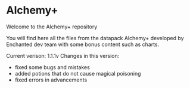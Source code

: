 # Alchemy+
 
 Welcome to the Alchemy+ repository
 
 You will find here all the files from the datapack Alchemy+ developed by Enchanted dev team with some bonus content such as charts.
 
 Current verison: 1.1.1v
 Changes in this version:
 - fixed some bugs and mistakes
 - added potions that do not cause magical poisoning
 - fixed errors in advancements
